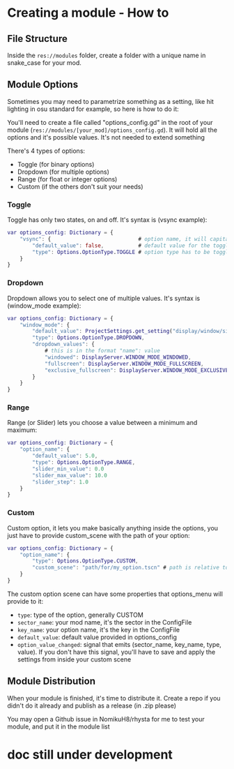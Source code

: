# Creating a module - How to


## File Structure

Inside the `res://modules` folder, create a folder with a unique name in
snake_case for your mod.


## Module Options

Sometimes you may need to parametrize something as a setting, like hit
lighting in osu standard for example, so here is how to do it:

You'll need to create a file called "options_config.gd" in the root of your
module (`res://modules/[your_mod]/options_config.gd`). It will hold all the
options and it's possible values. It's not needed to extend something

There's 4 types of options:
- Toggle (for binary options)
- Dropdown (for multiple options)
- Range (for float or integer options)
- Custom (if the others don't suit your needs)

### Toggle

Toggle has only two states, on and off. It's syntax is (vsync example):

```gd
var options_config: Dictionary = {
	"vsync": {                            # option name, it will capitalize later
		"default_value": false,           # default value for the toggle, boolean
		"type": Options.OptionType.TOGGLE # option type has to be toggle, use this enum
	}
}
```

### Dropdown

Dropdown allows you to select one of multiple values. It's syntax is (window_mode example):

```gd
var options_config: Dictionary = {
	"window_mode": {
		"default_value": ProjectSettings.get_setting("display/window/size/mode"),
		"type": Options.OptionType.DROPDOWN,
		"dropdown_values": {
			# this is in the format "name": value
			"windowed": DisplayServer.WINDOW_MODE_WINDOWED,
			"fullscreen": DisplayServer.WINDOW_MODE_FULLSCREEN,
			"exclusive_fullscreen": DisplayServer.WINDOW_MODE_EXCLUSIVE_FULLSCREEN
		}
	}
}
```

### Range

Range (or Slider) lets you choose a value between a minimum and maximum:

```gd
var options_config: Dictionary = {
	"option_name": {
		"default_value": 5.0,
		"type": Options.OptionType.RANGE,
		"slider_min_value": 0.0
		"slider_max_value": 10.0
		"slider_step": 1.0
	}
}
```

### Custom

Custom option, it lets you make basically anything inside the options,
you just have to provide custom_scene with the path of your option:

```gd
var options_config: Dictionary = {
	"option_name": {
		"type": Options.OptionType.CUSTOM,
		"custom_scene": "path/for/my_option.tscn" # path is relative to res://modules/[your_mod]/
	}
}
```

The custom option scene can have some properties that options_menu will
provide to it:
- `type`: type of the option, generally CUSTOM
- `sector_name`: your mod name, it's the sector in the ConfigFile
- `key_name`: your option name, it's the key in the ConfigFile
- `default_value`: default value provided in options_config
- `option_value_changed`: signal that emits (sector_name, key_name, type, value). If you don't have
this signal, you'll have to save and apply the settings from inside your custom scene


## Module Distribution

When your module is finished, it's time to distribute it. Create a repo if you
didn't do it already and publish as a release (in .zip please)

You may open a Github issue in NomikuH8/rhysta for me to test your module,
and put it in the module list 

# doc still under development
